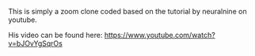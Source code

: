 This is simply a zoom clone coded based on the tutorial by neuralnine on youtube.

His video can be found here:
https://www.youtube.com/watch?v=bJOvYgSqrOs